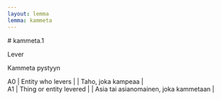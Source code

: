 ```yaml
---
layout: lemma
lemma: kammeta
---
```


<div class="sense">
# <span class="sensename">kammeta.1</span>

<span class="description">Lever</span>

<span class="description">Kammeta pystyyn</span>

A0 | Entity who levers |   | Taho, joka kampeaa |  
A1 | Thing or entity levered |   | Asia tai asianomainen, joka kammetaan |  

</div>


